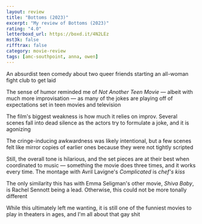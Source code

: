 ```yaml
---
layout: review
title: "Bottoms (2023)"
excerpt: "My review of Bottoms (2023)"
rating: "4.0"
letterboxd_url: https://boxd.it/4N2LEz
mst3k: false
rifftrax: false
category: movie-review
tags: [amc-southpoint, anna, owen]
---
```


An absurdist teen comedy about two queer friends starting an all-woman fight club to get laid

The sense of humor reminded me of <i>Not Another Teen Movie</i> — albeit with much more improvisation — as many of the jokes are playing off of expectations set in teen movies and television

The film's biggest weakness is how much it relies on improv. Several scenes fall into dead silence as the actors try to formulate a joke, and it is agonizing

The cringe-inducing awkwardness was likely intentional, but a few scenes felt like mirror copies of earlier ones because they were not tightly scripted

Still, the overall tone is hilarious, and the set pieces are at their best when coordinated to music — something the movie does three times, and it works every time. The montage with Avril Lavigne's <i>Complicated</i> is <i>_</i><i>chef's kiss_</i>

The only similarity this has with Emma Seligman's other movie, <i>Shiva Baby</i>, is Rachel Sennott being a lead. Otherwise, this could not be more tonally different

While this ultimately left me wanting, it is still one of the funniest movies to play in theaters in ages, and I'm all about that gay shit
